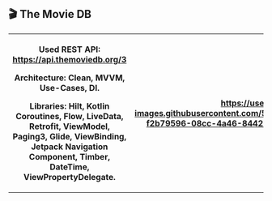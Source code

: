 ## 🎬 The Movie DB
<table>  
<tr>  
<th>

Used REST API: https://api.themoviedb.org/3

Architecture:
Clean, MVVM, Use-Cases, DI.

Libraries:
Hilt, Kotlin Coroutines, Flow, LiveData, Retrofit, ViewModel, Paging3, Glide, ViewBinding, Jetpack Navigation Component, Timber, DateTime, ViewPropertyDelegate.
</th>  
<th>

https://user-images.githubusercontent.com/57148020/163493372-f2b79596-08cc-4a46-8442-bb07a9ba7fe1.mp4

</th>  
</tr>  
</table>


